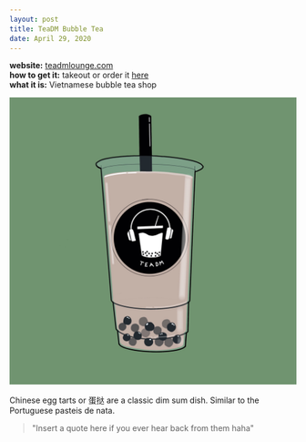 ```yaml
---
layout: post
title: TeaDM Bubble Tea
date: April 29, 2020
---
```

<div class="message">
  <b>website:</b> <a href= "http://www.teadmlounge.com/">teadmlounge.com</a>
  <br>
  <b>how to get it:</b> takeout or order it <a href= "https://www.ubereats.com/washington-dc/food-delivery/teadm/UpeJZYMaSxaOlKSYVmUMWQ">here</a>
  <br>
  <b>what it is:</b> Vietnamese bubble tea shop
</div>

![milk tea from TeaDM](public/images/Teadm_bubble_tea.JPG)

Chinese egg tarts or 蛋挞 are a classic dim sum dish. Similar to the Portuguese pasteis de nata.

> "Insert a quote here if you ever hear back from them haha"

